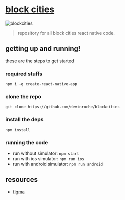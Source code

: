 # [block cities](https://www.blockcities.co/)
![blockcities](https://uploads-ssl.webflow.com/5a54eec7335a1a0001828aae/5aaaa263d12bef00512ec9c0_Header%20Buildings.png)
> repository for all block cities react native code.

## getting up and running!
these are the steps to get started

### required stuffs
```
npm i -g create-react-native-app
```
### clone the repo
```
git clone https://github.com/devinroche/blockcities
```

### install the deps
```
npm install
```

### running the code
- run without simulator: ```npm start```
- run with ios simulator: ```npm run ios```
- run with android simulator: ```npm run android```

## resources
- [figma](https://www.figma.com/proto/gVHO1nMs0o5RpGmA7RRvP9/BlockCities-App-Snap?node-id=79%3A54&scaling=scale-down-width&redirected=1)